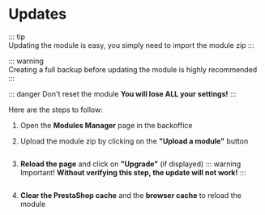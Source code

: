 # Updates

::: tip  
Updating the module is easy, you simply need to import the module zip
:::

::: warning  
Creating a full backup before updating the module is highly recommended
:::

::: danger Don't reset the module
**You will lose ALL your settings!**
:::

Here are the steps to follow:

1. Open the **Modules Manager** page in the backoffice
2. Upload the module zip by clicking on the **"Upload a module"** button

   <img srcset="/productdesigner/images/upload-btn.jpg 2x"/>

3. **Reload the page** and click on **"Upgrade"** (if displayed)
   ::: warning Important!
   **Without verifying this step, the update will not work!**
   :::

   <img srcset="/productdesigner/images/upgrade.jpg 2x" class="border padding">
4. **Clear the PrestaShop cache** and the **browser cache** to reload the module
